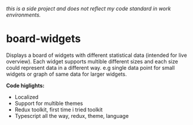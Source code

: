 _this is a side project and does not reflect my code standard in work environments._

# board-widgets

Displays a board of widgets with different statistical data (intended for live overview).
Each widget supports multible different sizes and each size could represent data in a different way.
e.g single data point for small widgets or graph of same data for larger widgets.

**Code higlights:**

- Localized
- Support for multible themes
- Redux toolkit, first time i tried toolkit
- Typescript all the way, redux, theme, language
